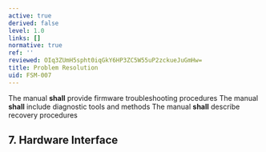 ```yaml
---
active: true
derived: false
level: 1.0
links: []
normative: true
ref: ''
reviewed: OIq3ZUmH5spht0iqGkY6HP3ZC5W55uP2zckueJuGmHw=
title: Problem Resolution
uid: FSM-007
---
```


The manual **shall** provide firmware troubleshooting procedures
The manual **shall** include diagnostic tools and methods
The manual **shall** describe recovery procedures

## 7. Hardware Interface